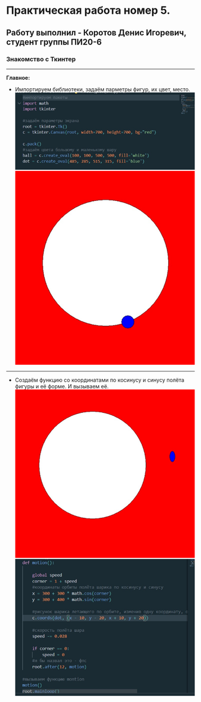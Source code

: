 # Практическая работа номер 5. 
## Работу выполнил - Коротов Денис Игоревич, студент группы ПИ20-6
### Знакомство с Ткинтер
_______
**Главное:** 
- Импортируем библиотеки, задаём парметры фигур, их цвет, место.
![kod](one.png)
![картинка](two.png) 
_______
- Создаём функцию со координатами по косинусу и синусу полёта фигуры и её форме. И вызываем её.
![Картинка](four.png)
![Код](five.png)